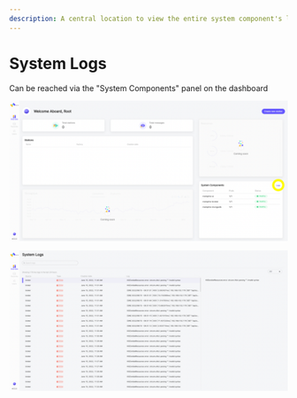 ```yaml
---
description: A central location to view the entire system component's logs
---
```


# System Logs

Can be reached via the "System Components" panel on the dashboard

![](<../../.gitbook/assets/Screen Shot 2022-06-15 at 10.51.18 (1).png>)

![](<../../.gitbook/assets/Screen Shot 2022-06-15 at 11.42.33.png>)
